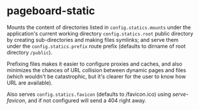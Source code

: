pageboard-static
================

Mounts the content of directories listed in
`config.statics.mounts`
under the application's current working directory
`config.statics.root` public directory
by creating sub-directories and making files symlinks;
and serve them under the
`config.statics.prefix`
route prefix (defaults to dirname of root directory `/public`).

Prefixing files makes it easier to configure proxies and caches, and also minimizes
the chances of URL collision between dynamic pages and files (which wouldn't
be catastrophic, but it's clearer for the user to know how URL are available).

Also serves `config.statics.favicon` (defaults to /favicon.ico) using *serve-favicon*,
and if not configured will send a 404 right away.

